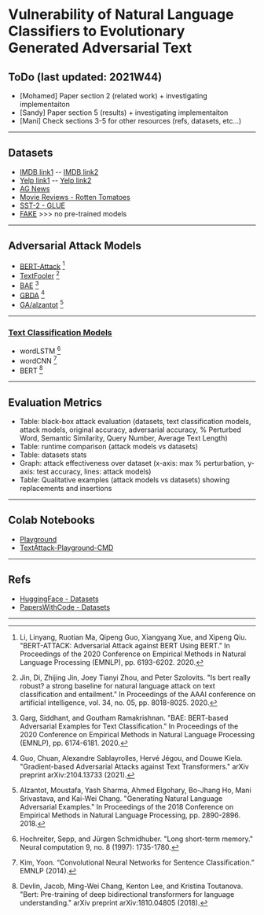# Vulnerability of Natural Language Classifiers to Evolutionary Generated Adversarial Text

## ToDo (last updated: 2021W44)
- [Mohamed] Paper section 2 (related work) + investigating implementaiton
- [Sandy] Paper section 5 (results) + investigating implementaiton
- [Mani] Check sections 3-5 for other resources (refs, datasets, etc...) 
---
## Datasets
- [IMDB link1](https://datasets.imdbws.com) -- [IMDB link2](http://ai.stanford.edu/~amaas/data/sentiment/)
- [Yelp link1](https://www.yelp.com/dataset) -- [Yelp link2](https://www.kaggle.com/yelp-dataset/yelp-dataset)
- [AG News](http://groups.di.unipi.it/~gulli/AG_corpus_of_news_articles.html)
- [Movie Reviews - Rotten Tomatoes](https://www.cs.cornell.edu/people/pabo/movie-review-data/)
- [SST-2 - GLUE](https://gluebenchmark.com)
- [FAKE](https://www.kaggle.com/c/fake-news/data) >>> no pre-trained models
---
## Adversarial Attack Models 
- [BERT-Attack](https://github.com/LinyangLee/BERT-Attack) [^1]
- [TextFooler](https://github.com/jind11/TextFooler) [^2]
- [BAE](https://github.com/QData/TextAttack) [^3]
- [GBDA](https://github.com/facebookresearch/text-adversarial-attack) [^4]
- [GA/alzantot](https://github.com/QData/TextAttack) [^5]
---
### [Text Classification Models](https://textattack.readthedocs.io/en/latest/3recipes/models.html)
- wordLSTM [^6]
- wordCNN [^7]
- BERT [^8]
---
## Evaluation Metrics
- Table: black-box attack evaluation (datasets, text classification models, attack models, original accuracy, adversarial accuracy, % Perturbed Word, Semantic Similarity, Query Number, Average Text Length)
- Table: runtime comparison (attack models vs datasets)
- Table: datasets stats
- Graph: attack effectiveness over dataset (x-axis: max % perturbation, y-axis: test accuracy, lines: attack models)
- Table: Qualitative examples (attack models vs datasets) showing replacements and insertions
---
## Colab Notebooks
- [Playground](https://colab.research.google.com/drive/1Hs_E6F0_h5AYhUj3o5wNI5LeF5Ashk8p?usp=sharing)
- [TextAttack-Playground-CMD](https://colab.research.google.com/drive/1rRdiD5oQy_ohHrIDF4Nsal7Fdom-Q2D-?usp=sharing)
---
## Refs
- [HuggingFace - Datasets](https://huggingface.co/datasets)
- [PapersWithCode - Datasets](https://paperswithcode.com/task/text-classification)

---

[^1]: Li, Linyang, Ruotian Ma, Qipeng Guo, Xiangyang Xue, and Xipeng Qiu. "BERT-ATTACK: Adversarial Attack against BERT Using BERT." In Proceedings of the 2020 Conference on Empirical Methods in Natural Language Processing (EMNLP), pp. 6193-6202. 2020.
[^2]: Jin, Di, Zhijing Jin, Joey Tianyi Zhou, and Peter Szolovits. "Is bert really robust? a strong baseline for natural language attack on text classification and entailment." In Proceedings of the AAAI conference on artificial intelligence, vol. 34, no. 05, pp. 8018-8025. 2020.
[^3]: Garg, Siddhant, and Goutham Ramakrishnan. "BAE: BERT-based Adversarial Examples for Text Classification." In Proceedings of the 2020 Conference on Empirical Methods in Natural Language Processing (EMNLP), pp. 6174-6181. 2020.
[^4]: Guo, Chuan, Alexandre Sablayrolles, Hervé Jégou, and Douwe Kiela. "Gradient-based Adversarial Attacks against Text Transformers." arXiv preprint arXiv:2104.13733 (2021).
[^5]: Alzantot, Moustafa, Yash Sharma, Ahmed Elgohary, Bo-Jhang Ho, Mani Srivastava, and Kai-Wei Chang. "Generating Natural Language Adversarial Examples." In Proceedings of the 2018 Conference on Empirical Methods in Natural Language Processing, pp. 2890-2896. 2018.
[^6]: Hochreiter, Sepp, and Jürgen Schmidhuber. "Long short-term memory." Neural computation 9, no. 8 (1997): 1735-1780.
[^7]: Kim, Yoon. “Convolutional Neural Networks for Sentence Classification.” EMNLP (2014).
[^8]: Devlin, Jacob, Ming-Wei Chang, Kenton Lee, and Kristina Toutanova. "Bert: Pre-training of deep bidirectional transformers for language understanding." arXiv preprint arXiv:1810.04805 (2018). 
